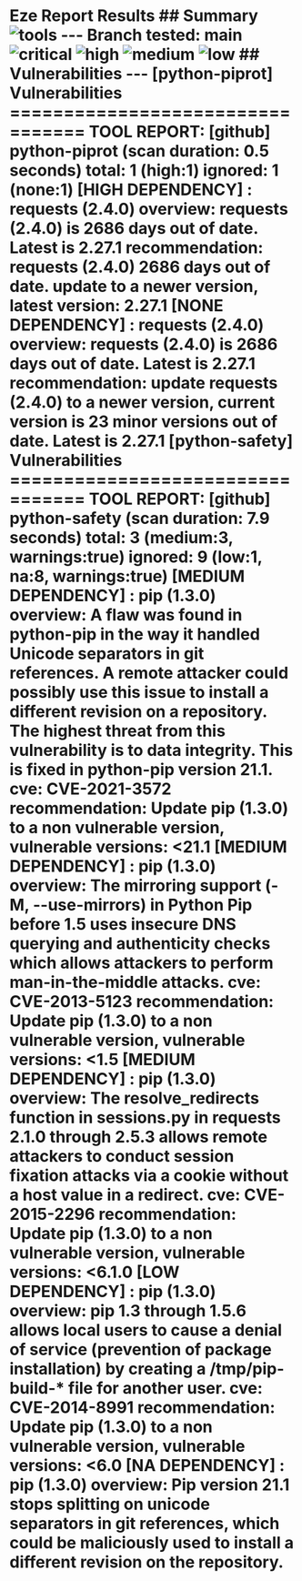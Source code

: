    # Eze Report Results ## Summary ![tools](https://img.shields.io/static/v1?style=plastic&label=Tools_executed&message=5&color=blue) --- Branch tested: main ![critical](https://img.shields.io/static/v1?style=plastic&label=critical&message=0&color=red) ![high](https://img.shields.io/static/v1?style=plastic&label=high&message=3&color=orange) ![medium](https://img.shields.io/static/v1?style=plastic&label=medium&message=7&color=yellow) ![low](https://img.shields.io/static/v1?style=plastic&label=low&message=2&color=lightgrey) ## Vulnerabilities --- [python-piprot] Vulnerabilities ================================= TOOL REPORT: [github] python-piprot (scan duration: 0.5 seconds) total: 1 (high:1) ignored: 1 (none:1) [HIGH DEPENDENCY] : requests (2.4.0) overview: requests (2.4.0) is 2686 days out of date. Latest is 2.27.1 recommendation: requests (2.4.0) 2686 days out of date. update to a newer version, latest version: 2.27.1 [NONE DEPENDENCY] : requests (2.4.0) overview: requests (2.4.0) is 2686 days out of date. Latest is 2.27.1 recommendation: update requests (2.4.0) to a newer version, current version is 23 minor versions out of date. Latest is 2.27.1 [python-safety] Vulnerabilities ================================= TOOL REPORT: [github] python-safety (scan duration: 7.9 seconds) total: 3 (medium:3, warnings:true) ignored: 9 (low:1, na:8, warnings:true) [MEDIUM DEPENDENCY] : pip (1.3.0) overview: A flaw was found in python-pip in the way it handled Unicode separators in git references. A remote attacker could possibly use this issue to install a different revision on a repository. The highest threat from this vulnerability is to data integrity. This is fixed in python-pip version 21.1. cve: CVE-2021-3572 recommendation: Update pip (1.3.0) to a non vulnerable version, vulnerable versions: <21.1 [MEDIUM DEPENDENCY] : pip (1.3.0) overview: The mirroring support (-M, --use-mirrors) in Python Pip before 1.5 uses insecure DNS querying and authenticity checks which allows attackers to perform man-in-the-middle attacks. cve: CVE-2013-5123 recommendation: Update pip (1.3.0) to a non vulnerable version, vulnerable versions: <1.5 [MEDIUM DEPENDENCY] : pip (1.3.0) overview: The resolve_redirects function in sessions.py in requests 2.1.0 through 2.5.3 allows remote attackers to conduct session fixation attacks via a cookie without a host value in a redirect. cve: CVE-2015-2296 recommendation: Update pip (1.3.0) to a non vulnerable version, vulnerable versions: <6.1.0 [LOW DEPENDENCY] : pip (1.3.0) overview: pip 1.3 through 1.5.6 allows local users to cause a denial of service (prevention of package installation) by creating a /tmp/pip-build-* file for another user. cve: CVE-2014-8991 recommendation: Update pip (1.3.0) to a non vulnerable version, vulnerable versions: <6.0 [NA DEPENDENCY] : pip (1.3.0) overview: Pip version 21.1 stops splitting on unicode separators in git references, which could be maliciously used to install a different revision on the repository. 
